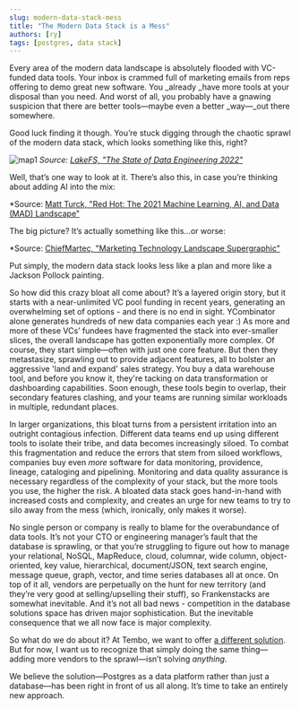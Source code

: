 ```yaml
---
slug: modern-data-stack-mess
title: "The Modern Data Stack is a Mess"
authors: [ry]
tags: [postgres, data stack]
---
```


Every area of the modern data landscape is absolutely flooded with VC-funded data tools. Your inbox is crammed full of marketing emails from reps offering to demo great new software. You _already _have more tools at your disposal than you need. And worst of all, you probably have a gnawing suspicion that there are better tools—maybe even a better _way—_out there somewhere.

Good luck finding it though. You’re stuck digging through the chaotic sprawl of the modern data stack, which looks something like this, right?

 ![map1](https://github.com/tembo-io/website/assets/147629855/672d6544-2f43-4793-84e4-e500a2e73972)
*Source: [LakeFS, "The State of Data Engineering 2022"](https://lakefs.io/blog/the-state-of-data-engineering-2022/)*


Well, that’s one way to look at it. There’s also this, in case you’re thinking about adding AI into the mix:

*Source: [Matt Turck, "Red Hot: The 2021 Machine Learning, AI, and Data (MAD) Landscape"](https://mattturck.com/data2021/)
 

The big picture? It’s actually something like this…or worse: 

*Source: [ChiefMartec, "Marketing Technology Landscape Supergraphic"](https://chiefmartec.com/2020/04/marketing-technology-landscape-2020-martech-5000/)

Put simply, the modern data stack looks less like a plan and more like a Jackson Pollock painting. 

So how did this crazy bloat all come about? It’s a layered origin story, but it starts with a near-unlimited VC pool funding in recent years, generating an overwhelming set of options - and there is no end in sight. YCombinator alone generates hundreds of new data companies each year :) As more and more of these VCs’ fundees have fragmented the stack into ever-smaller slices, the overall landscape has gotten exponentially more complex. Of course, they start simple—often with just one core feature. But then they metastasize, sprawling out to provide adjacent features, all to bolster an aggressive 'land and expand' sales strategy. You buy a data warehouse tool, and before you know it, they're tacking on data transformation or dashboarding capabilities. Soon enough, these tools begin to overlap, their secondary features clashing, and your teams are running similar workloads in multiple, redundant places. 

In larger organizations, this bloat turns from a persistent irritation into an outright contagious infection. Different data teams end up using different tools to isolate their tribe, and data becomes increasingly siloed. To combat this fragmentation and reduce the errors that stem from siloed workflows, companies buy even _more_ software for data monitoring, providence, lineage, cataloging and pipelining. Monitoring and data quality assurance is necessary regardless of the complexity of your stack, but the more tools you use, the higher the risk. A bloated data stack goes hand-in-hand with increased costs and complexity, and creates an urge for new teams to try to silo away from the mess (which, ironically, only makes it worse).

No single person or company is really to blame for the overabundance of data tools. It’s not your CTO or engineering manager’s fault that the database is sprawling, or that you’re struggling to figure out how to manage your relational, NoSQL, MapReduce, cloud, columnar, wide column, object-oriented, key value, hierarchical, document/JSON, text search engine, message queue, graph, vector, and time series databases all at once. On top of it all, vendors are perpetually on the hunt for new territory (and they’re very good at selling/upselling their stuff), so Frankenstacks are somewhat inevitable. And it’s not all bad news - competition in the database solutions space has driven major sophistication. But the inevitable consequence that we all now face is major complexity.

So what do we do about it? At Tembo, we want to offer [a different solution](https://tembo.io/blog/tembo-manifesto). But for now, I want us to recognize that simply doing the same thing—adding more vendors to the sprawl—isn’t solving _anything_.

We believe the solution—Postgres as a data platform rather than just a database—has been right in front of us all along. It’s time to take an entirely new approach. 
